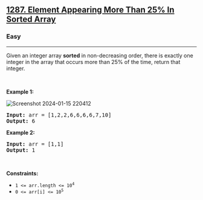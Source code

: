 <h2><a href="https://leetcode.com/problems/element-appearing-more-than-25-in-sorted-array/">1287. Element Appearing More Than 25% In Sorted Array</a></h2><h3>Easy</h3><hr><div><p>Given an integer array <strong>sorted</strong> in non-decreasing order, there is exactly one integer in the array that occurs more than 25% of the time, return that integer.</p>

<p>&nbsp;</p>
<p><strong class="example">Example 1:</strong></p>


![Screenshot 2024-01-15 220412](https://github.com/ArunavaCoderEm/LeetCode_GODARD/assets/121813676/a596efcb-b7ee-44f1-b90b-f883cce96032)


<pre><strong>Input:</strong> arr = [1,2,2,6,6,6,6,7,10]
<strong>Output:</strong> 6
</pre>

<p><strong class="example">Example 2:</strong></p>

<pre><strong>Input:</strong> arr = [1,1]
<strong>Output:</strong> 1
</pre>

<p>&nbsp;</p>
<p><strong>Constraints:</strong></p>

<ul>
	<li><code>1 &lt;= arr.length &lt;= 10<sup>4</sup></code></li>
	<li><code>0 &lt;= arr[i] &lt;= 10<sup>5</sup></code></li>
</ul>
</div>
